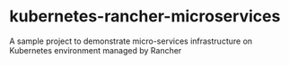 # kubernetes-rancher-microservices
A sample project to demonstrate micro-services infrastructure on Kubernetes environment managed by Rancher
